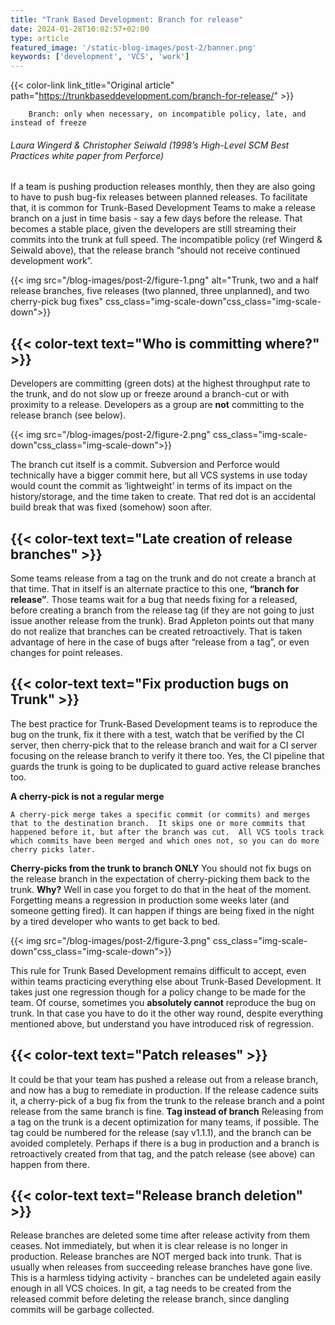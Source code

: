 ```yaml
---
title: "Trank Based Development: Branch for release"
date: 2024-01-28T10:02:57+02:00
type: article
featured_image: '/static-blog-images/post-2/banner.png'
keywords: ['development', 'VCS', 'work']
---
```

{{< color-link link_title="Original article" path="https://trunkbaseddevelopment.com/branch-for-release/" >}}

        Branch: only when necessary, on incompatible policy, late, and instead of freeze
###### Laura Wingerd & Christopher Seiwald (1998’s High-Level SCM Best Practices white paper from Perforce)

If a team is pushing production releases monthly, then they are also going to have to push bug-fix releases between planned releases.
To facilitate that, it is common for Trunk-Based Development Teams to make a release branch on a just in time basis - say a few days before the release.
That becomes a stable place, given the developers are still streaming their commits into the trunk at full speed.
The incompatible policy (ref Wingerd & Seiwald above), that the release branch “should not receive continued development work”.

{{< img src="/blog-images/post-2/figure-1.png" alt="Trunk, two and a half release branches, five releases (two planned, three unplanned), and two cherry-pick bug fixes" css_class="img-scale-down"css_class="img-scale-down">}}

## {{< color-text text="Who is committing where?" >}}
Developers are committing (green dots) at the highest throughput rate to the trunk,
and do not slow up or freeze around a branch-cut or with proximity to a release. 
Developers as a group are **not** committing to the release branch (see below).

{{< img src="/blog-images/post-2/figure-2.png" css_class="img-scale-down"css_class="img-scale-down">}}

The branch cut itself is a commit. 
Subversion and Perforce would technically have a bigger commit here, but all VCS systems in use today would count the commit as ‘lightweight’ in terms of its impact on the history/storage, and the time taken to create.
That red dot is an accidental build break that was fixed (somehow) soon after.

## {{< color-text text="Late creation of release branches" >}}
Some teams release from a tag on the trunk and do not create a branch at that time. 
That in itself is an alternate practice to this one, **“branch for release”**.
Those teams wait for a bug that needs fixing for a released, before creating a branch from the release tag 
(if they are not going to just issue another release from the trunk).
Brad Appleton points out that many do not realize that branches can be created retroactively. 
That is taken advantage of here in the case of bugs after “release from a tag”, or even changes for point releases.

## {{< color-text text="Fix production bugs on Trunk" >}}
The best practice for Trunk-Based Development teams is to reproduce the bug on the trunk, 
fix it there with a test, watch that be verified by the CI server, 
then cherry-pick that to the release branch and wait for a CI server focusing on the release branch to verify it there too. 
Yes, the CI pipeline that guards the trunk is going to be duplicated to guard active release branches too.

**A cherry-pick is not a regular merge**

`A cherry-pick merge takes a specific commit (or commits) and merges that to the destination branch. 
It skips one or more commits that happened before it, but after the branch was cut. 
All VCS tools track which commits have been merged and which ones not, so you can do more cherry picks later.`

**Cherry-picks from the trunk to branch ONLY**
You should not fix bugs on the release branch in the expectation of cherry-picking them back to the trunk. 
**Why?** 
Well in case you forget to do that in the heat of the moment. 
Forgetting means a regression in production some weeks later (and someone getting fired). 
It can happen if things are being fixed in the night by a tired developer who wants to get back to bed.

{{< img src="/blog-images/post-2/figure-3.png" css_class="img-scale-down"css_class="img-scale-down">}}

This rule for Trunk Based Development remains difficult to accept, even within teams practicing everything else about Trunk-Based Development. 
It takes just one regression though for a policy change to be made for the team.
Of course, sometimes you **absolutely cannot** reproduce the bug on trunk. 
In that case you have to do it the other way round, despite everything mentioned above, 
but understand you have introduced risk of regression.

## {{< color-text text="Patch releases" >}}
It could be that your team has pushed a release out from a release branch, 
and now has a bug to remediate in production. 
If the release cadence suits it, 
a cherry-pick of a bug fix from the trunk to the release branch and a point release from the same branch is fine.
**Tag instead of branch**
Releasing from a tag on the trunk is a decent optimization for many teams, if possible. 
The tag could be numbered for the release (say v1.1.1), and the branch can be avoided completely. 
Perhaps if there is a bug in production and a branch is retroactively created from that tag, 
and the patch release (see above) can happen from there.

## {{< color-text text="Release branch deletion" >}}
Release branches are deleted some time after release activity from them ceases. 
Not immediately, but when it is clear release is no longer in production. 
Release branches are NOT merged back into trunk. 
That is usually when releases from succeeding release branches have gone live. 
This is a harmless tidying activity - branches can be undeleted again easily enough in all VCS choices. 
In git, a tag needs to be created from the released commit before deleting the release branch, 
since dangling commits will be garbage collected.





